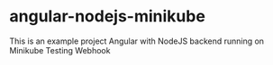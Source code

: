 # angular-nodejs-minikube
This is an example project Angular with NodeJS backend running on Minikube
Testing Webhook 
